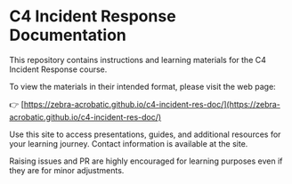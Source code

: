 # C4 Incident Response Documentation

This repository contains instructions and learning materials for the C4 Incident Response course.

To view the materials in their intended format, please visit the web page:

👉 [https://zebra-acrobatic.github.io/c4-incident-res-doc/](https://zebra-acrobatic.github.io/c4-incident-res-doc/)

Use this site to access presentations, guides, and additional resources for your learning journey. Contact information is available at the site.

Raising issues and PR are highly encouraged for learning purposes even if they are for minor adjustments.